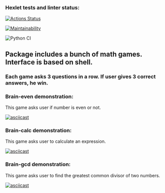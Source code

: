 ### Hexlet tests and linter status:
[![Actions Status](https://github.com/Catoiren/python-project-lvl1/workflows/hexlet-check/badge.svg)](https://github.com/Catoiren/python-project-lvl1/actions)

[![Maintainability](https://api.codeclimate.com/v1/badges/a99a88d28ad37a79dbf6/maintainability)](https://codeclimate.com/github/codeclimate/codeclimate/maintainability)

![Python CI](https://github.com/Catoiren/python-project-lvl1/actions/workflows/linter.yml/badge.svg)

## Package includes a bunch of math games. Interface is based on shell. 
### Each game asks 3 questions in a row. If user gives 3 correct answers, he win.

### Brain-even demonstration: 
This game asks user if number is even or not.

[![asciicast](https://asciinema.org/a/404243.svg)](https://asciinema.org/a/404243)

### Brain-calc demonstration:
This game asks user to calculate an expression.

[![asciicast](https://asciinema.org/a/418169.svg)](https://asciinema.org/a/418169)

### Brain-gcd demonstration:
This game asks user to find the greatest common divisor of two numbers.

[![asciicast](https://asciinema.org/a/418184.svg)](https://asciinema.org/a/418184)
